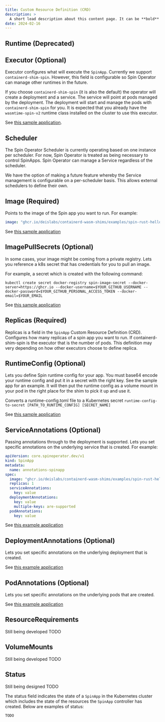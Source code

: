 ```yaml
---
title: Custom Resource Definition (CRD)
description: >
  A short lead description about this content page. It can be **bold** or _italic_ and can be split over multiple paragraphs.
date: 2024-02-16
---
```

## Runtime (Deprecated)

## Executor (Optional)

Executor configures what will execute the `SpinApp`. Currently we support `containerd-shim-spin`. However, this field is configurable so Spin Operator can manage other runtimes in the future.

If you choose `containerd-shim-spin` (it is also the default) the operator will create a deployment and a service. The service will point at pods managed by the deployment. The deployment will start and manage the pods with `containerd-shim-spin` for you. It is expected that you already have the `wasmtime-spin-v2` runtime class installed on the cluster to use this executor.

See [this sample application](https://github.com/spinkube/spin-operator/blob/main/config/samples/cyclotron.yaml).

## Scheduler

The Spin Operator Scheduler is currently operating based on one instance per scheduler. For now, Spin Operator is treated as being necessary to control SpinApps. Spin Operator can manage a Service regardless of the scheduler.

We have the option of making a future feature whereby the Service management is configurable on a per-scheduler basis. This allows external schedulers to define their own.

## Image (Required)

Points to the image of the Spin app you want to run. For example:

```yaml
image: "ghcr.io/deislabs/containerd-wasm-shims/examples/spin-rust-hello:v0.10.0"
```

See [this sample application](https://github.com/spinkube/spin-operator/blob/main/config/samples/simple.yaml)

## ImagePullSecrets (Optional)

In some cases, your image might be coming from a private registry. Lets you reference a k8s secret that has credentials for you to pull an image.

For example, a secret which is created with the following command:

```console
kubectl create secret docker-registry spin-image-secret --docker-server=https://ghcr.io --docker-username=$YOUR_GITHUB_USERNAME --docker-password=$YOUR_GITHUB_PERSONAL_ACCESS_TOKEN --docker-email=$YOUR_EMAIL
```

See [this sample application](https://github.com/spinkube/spin-operator/blob/main/config/samples/private-image.yaml)

## Replicas (Required)

Replicas is a field in the `SpinApp` Custom Resource Definition (CRD). Configures how many replicas of a spin app you want to run. If containerd-shim-spin is the executor that is the number of pods. This definition may very depending on how other executors choose to define replica.

## RuntimeConfig (Optional)

Lets you define Spin runtime config for your app. You must base64 encode your runtime config and put it in a secret with the right key. See the sample app for an example. It will then put the runtime config as a volume mount in your pod in the right place for the shim to pick it up and use it.

Converts a runtime-config.toml file to a Kubernetes secret `runtime-config-to-secret [PATH_TO_RUNTIME_CONFIG] [SECRET_NAME]`

See [this sample application](https://github.com/spinkube/spin-operator/blob/main/config/samples/runtime-config.yaml)

## ServiceAnnotations (Optional)

Passing annotations through to the deployment is supported. Lets you set specific annotations on the underlying service that is created. For example:

```yaml
apiVersion: core.spinoperator.dev/v1
kind: SpinApp
metadata:
  name: annotations-spinapp
spec:
  image: "ghcr.io/deislabs/containerd-wasm-shims/examples/spin-rust-hello:v0.10.0"
  replicas: 1
  serviceAnnotations:
    key: value
  deploymentAnnotations:
    key: value
    multiple-keys: are-supported
  podAnnotations:
    key: value
```

See [this example application](https://github.com/spinkube/spin-operator/blob/main/config/samples/annotations.yaml)

## DeploymentAnnotations (Optional)

Lets you set specific annotations on the underlying deployment that is created.

See [this example application](https://github.com/spinkube/spin-operator/blob/main/config/samples/annotations.yaml)

## PodAnnotations (Optional)

Lets you set specific annotations on the underlying pods that are created.

See [this example application](https://github.com/spinkube/spin-operator/blob/main/config/samples/annotations.yaml)

## ResourceRequirements

Still being developed TODO

## VolumeMounts

Still being developed TODO

## Status

Still being designed TODO

The status field indicates the state of a `SpinApp` in the Kubernetes cluster which includes the state of the resources the `SpinApp` controller has created. Below are examples of status:

```
TODO
```
